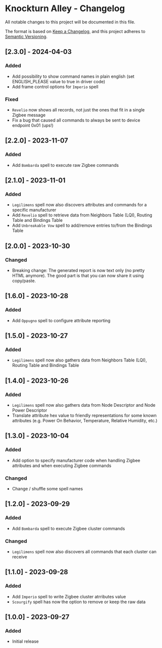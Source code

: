 # Knockturn Alley - Changelog

All notable changes to this project will be documented in this file.

The format is based on [Keep a Changelog](https://keepachangelog.com/en/1.0.0/),
and this project adheres to [Semantic Versioning](https://semver.org/spec/v2.0.0.html).

## [2.3.0] - 2024-04-03
### Added
- Add possibility to show command names in plain english (set ENGLISH_PLEASE value to true in driver code)
- Add frame control options for `Imperio` spell

### Fixed
- `Revelio` now shows all records, not just the ones that fit in a single Zigbee message
- Fix a bug that caused all commands to always be sent to device endpoint 0x01 (ups!)

## [2.2.0] - 2023-11-07
### Added
- Add `Bombarda` spell to execute raw Zigbee commands

## [2.1.0] - 2023-11-01
### Added
- `Legilimens` spell now also discovers attributes and commands for a specific manufacturer
- Add `Revelio` spell to retrieve data from Neighbors Table (LQI), Routing Table and Bindings Table
- Add `Unbreakable Vow` spell to add/remove entries to/from the Bindings Table

## [2.0.0] - 2023-10-30
### Changed
- Breaking change: The generated report is now text only (no pretty HTML anymore). The good part is that you can now share it using copy/paste.

## [1.6.0] - 2023-10-28
### Added
- Add `Oppugno` spell to configure attribute reporting

## [1.5.0] - 2023-10-27
### Added
- `Legilimens` spell now also gathers data from Neighbors Table (LQI), Routing Table and Bindings Table

## [1.4.0] - 2023-10-26
### Added
- `Legilimens` spell now also gathers data from Node Descriptor and Node Power Descriptor
- Translate attribute hex value to friendly representations for some known attributes (e.g. Power On Behavior, Temperature, Relative Humidity, etc.)

## [1.3.0] - 2023-10-04
### Added
- Add option to specify manufacturer code when handling Zigbee attributes and when executing Zigbee commands

### Changed
- Change / shuffle some spell names

## [1.2.0] - 2023-09-29
### Added
- Add `Bombarda` spell to execute Zigbee cluster commands

### Changed
- `Legilimens` spell now also discovers all commands that each cluster can receive

## [1.1.0] - 2023-09-28
### Added
- Add `Imperio` spell to write Zigbee cluster atrributes value
- `Scourgify` spell has now the option to remove or keep the raw data

## [1.0.0] - 2023-09-27
### Added
- Initial release

